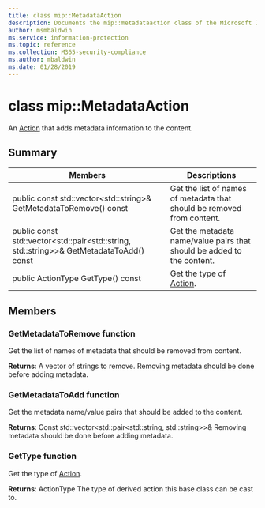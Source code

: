 ```yaml
---
title: class mip::MetadataAction 
description: Documents the mip::metadataaction class of the Microsoft Information Protection (MIP) SDK.
author: msmbaldwin
ms.service: information-protection
ms.topic: reference
ms.collection: M365-security-compliance
ms.author: mbaldwin
ms.date: 01/28/2019
---
```


# class mip::MetadataAction 
An [Action](class_mip_action.md) that adds metadata information to the content.
  
## Summary
 Members                        | Descriptions                                
--------------------------------|---------------------------------------------
public const std::vector\<std::string\>& GetMetadataToRemove() const  |  Get the list of names of metadata that should be removed from content.
public const std::vector\<std::pair\<std::string, std::string\>\>& GetMetadataToAdd() const  |  Get the metadata name/value pairs that should be added to the content.
public ActionType GetType() const  |  Get the type of [Action](class_mip_action.md).

## Members
  
### GetMetadataToRemove function
Get the list of names of metadata that should be removed from content.

  
**Returns**: A vector of strings to remove. 
Removing metadata should be done before adding metadata.
  
### GetMetadataToAdd function
Get the metadata name/value pairs that should be added to the content.

  
**Returns**: Const std::vector<std::pair<std::string, std::string>>& 
Removing metadata should be done before adding metadata.


### GetType function
Get the type of [Action](class_mip_action.md).

  
**Returns**: ActionType The type of derived action this base class can be cast to.